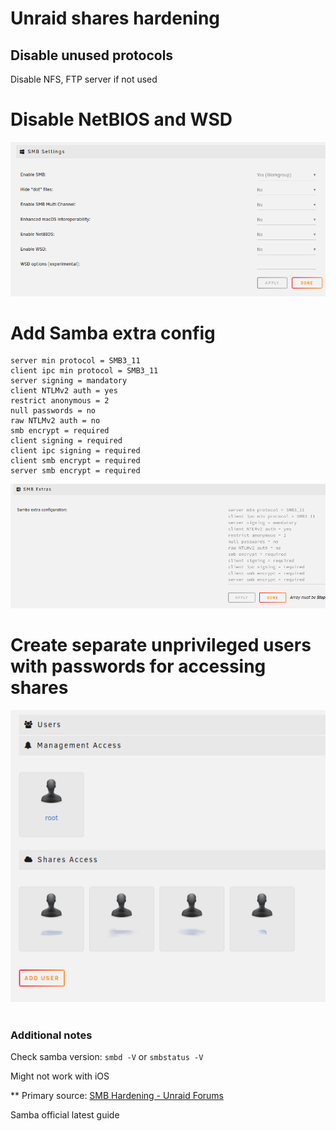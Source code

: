 # Unraid shares hardening

## Disable unused protocols
Disable NFS, FTP server if not used

# Disable NetBIOS and WSD
<p align="center"><img src="./images/unraid_smb_settings.png" title="" alt="unraid_smb_settings"></p>


# Add Samba extra config

```
server min protocol = SMB3_11
client ipc min protocol = SMB3_11
server signing = mandatory
client NTLMv2 auth = yes
restrict anonymous = 2
null passwords = no
raw NTLMv2 auth = no
smb encrypt = required
client signing = required
client ipc signing = required
client smb encrypt = required
server smb encrypt = required
```

<p align="center"><img src="./images/unraid_smb_extra_settings.png" title="" alt="unraid_smb_extra_settings"></p>

# Create separate unprivileged users with passwords for accessing shares
<p align="center"><img src="./images/unraid_unprivileged_users.png" title="" alt="unraid_unprivileged_users"></p>



# 



### Additional notes
Check samba version:
`smbd -V` or `smbstatus -V`

Might not work with iOS


** Primary source: [SMB Hardening - Unraid Forums](https://forums.unraid.net/topic/119205-guide-how-to-harden-the-security-configuration-of-smb-on-an-unraid-sever/)

Samba official latest guide
